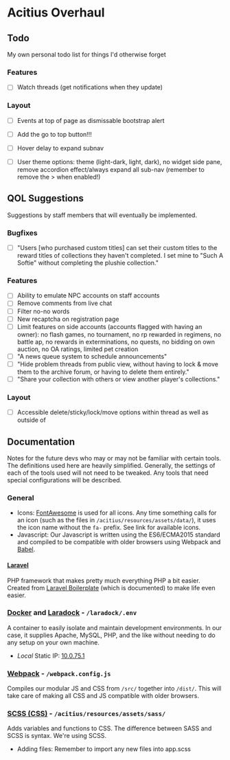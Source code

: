 # Acitius Overhaul


## Todo
My own personal todo list for things I'd otherwise forget

### Features
- [ ] Watch threads (get notifications when they update)

### Layout
- [ ] Events at top of page as dismissable bootstrap alert
- [ ] Add the go to top button!!!
- [ ] Hover delay to expand subnav
- [ ] User theme options: theme (light-dark, light, dark), no widget side pane, remove accordion effect/always expand all sub-nav (remember to remove the \> when enabled!)


## QOL Suggestions
Suggestions by staff members that will eventually be implemented.

### Bugfixes
- [ ] "Users [who purchased custom titles] can set their custom titles to the reward titles of collections they haven't completed. I set mine to "Such A Softie" without completing the plushie collection."

### Features
- [ ] Ability to emulate NPC accounts on staff accounts
- [ ] Remove comments from live chat
- [ ] Filter no-no words
- [ ] New recaptcha on registration page
- [ ] Limit features on side accounts (accounts flagged with having an owner): no flash games, no tournament, no rp rewarded in regimens, no battle ap, no rewards in exterminations, no quests, no bidding on own auction, no OA ratings, limited pet creation
- [ ] "A news queue system to schedule announcements"
- [ ] "Hide problem threads from public view, without having to lock & move them to the archive forum, or having to delete them entirely."
- [ ] "Share your collection with others or view another player's collections."

### Layout
- [ ] Accessible delete/sticky/lock/move options within thread as well as outside of

## Documentation
Notes for the future devs who may or may not be familiar with certain tools. The definitions used here are heavily simplified. Generally, the settings of each of the tools used will not need to be tweaked. Any tools that need special configurations will be described.

### General
- Icons: [FontAwesome](http://fontawesome.io/icons/) is used for all icons. Any time something calls for an icon (such as the files in `/acitius/resources/assets/data/`), it uses the icon name without the `fa-` prefix. See link for available icons.
- Javascript: Our Javascript is written using the ES6/ECMA2015 standard and compiled to be compatible with older browsers using Webpack and [Babel](https://babeljs.io/).

#### [Laravel](https://laravel.com/docs/5.4)
PHP framework that makes pretty much everything PHP a bit easier. Created from [Laravel Boilerplate](http://laravel-boilerplate.com/) (which is documented) to make life even easier.

### [Docker](https://www.docker.com/) and [Laradock](http://laradock.io/) - `/laradock/.env`
A container to easily isolate and maintain development environments. In our case, it supplies Apache, MySQL, PHP, and the like without needing to do any setup on your own machine.

- *Local* Static IP: [10.0.75.1](http://10.0.75.1)

### [Webpack](https://webpack.js.org/configuration/) - `/webpack.config.js`
Compiles our modular JS and CSS from `/src/` together into `/dist/`. This will take care of making all CSS and JS compatible with older browsers.


### [SCSS (CSS)](http://sass-lang.com/documentation/file.SASS_REFERENCE.html) - `/acitius/resources/assets/sass/`
Adds variables and functions to CSS. The difference between SASS and SCSS is syntax. We're using SCSS.

- Adding files: Remember to import any new files into app.scss

